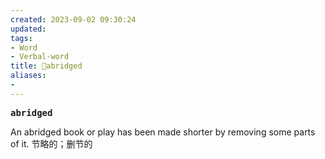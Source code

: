 ```yaml
---
created: 2023-09-02 09:30:24
updated: 
tags: 
- Word
- Verbal-word
title: 🚩abridged
aliases:
- 
---
```


<pre><strong>abridged</strong></pre>
An abridged book or play has been made shorter by removing some parts of it. 节略的；删节的